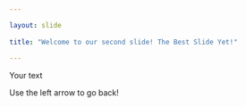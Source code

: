 ```yaml
---

layout: slide
	
title: "Welcome to our second slide! The Best Slide Yet!"
	
---
```


Your text

Use the left arrow to go back!
